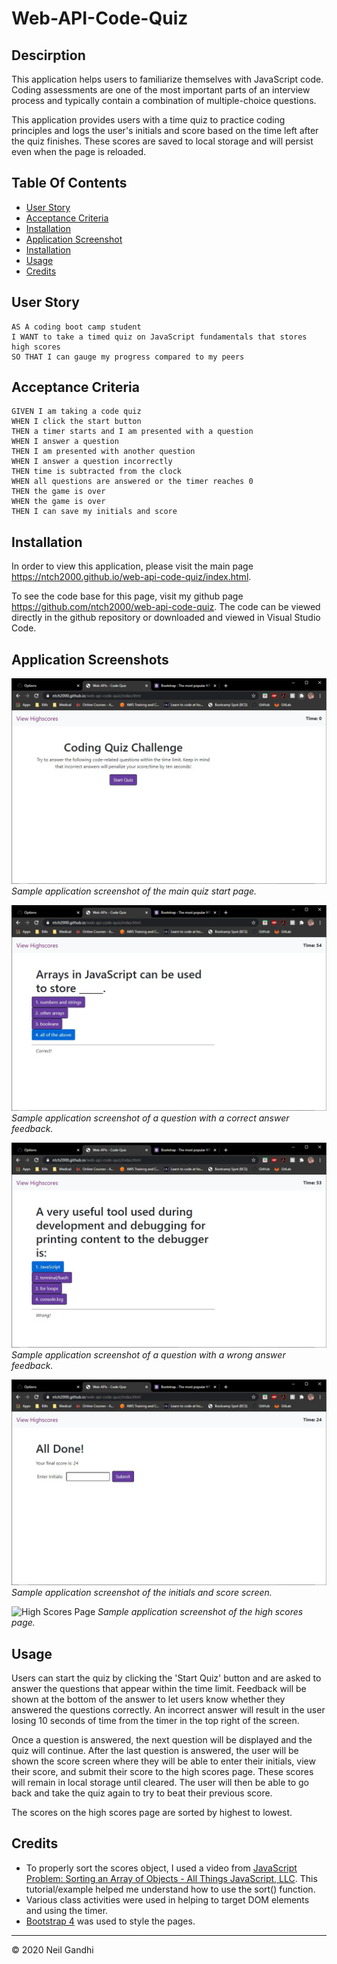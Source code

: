 # Web-API-Code-Quiz

## Descirption

This application helps users to familiarize themselves with JavaScript code. Coding assessments are one of the most important parts of an interview process and typically contain a combination of multiple-choice questions.

This application provides users with a time quiz to practice coding principles and logs the user's initials and score based on the time left after the quiz finishes. These scores are saved to local storage and will persist even when the page is reloaded.

## Table Of Contents

- [User Story](#user-story)
- [Acceptance Criteria](#acceptance-criteria)
- [Installation](#installation)
- [Application Screenshot](#application-screenshot)
- [Installation](#installation)
- [Usage](#usage)
- [Credits](#credits)

## User Story

```
AS A coding boot camp student
I WANT to take a timed quiz on JavaScript fundamentals that stores high scores
SO THAT I can gauge my progress compared to my peers
```

## Acceptance Criteria

```
GIVEN I am taking a code quiz
WHEN I click the start button
THEN a timer starts and I am presented with a question
WHEN I answer a question
THEN I am presented with another question
WHEN I answer a question incorrectly
THEN time is subtracted from the clock
WHEN all questions are answered or the timer reaches 0
THEN the game is over
WHEN the game is over
THEN I can save my initials and score
```

## Installation

In order to view this application, please visit the main page https://ntch2000.github.io/web-api-code-quiz/index.html.

To see the code base for this page, visit my github page https://github.com/ntch2000/web-api-code-quiz. The code can be viewed directly in the github repository or downloaded and viewed in Visual Studio Code.

## Application Screenshots

![Quiz Start Page](./Screenshots/Quiz-Main-Page.jpg "Quiz Start Page")
_Sample application screenshot of the main quiz start page._

![Correct Answer](./Screenshots/correct-answer.jpg "Correct Answer")
_Sample application screenshot of a question with a correct answer feedback._

![Wrong Answer](./Screenshots/wrong-answer.jpg "Wrong Answer")
_Sample application screenshot of a question with a wrong answer feedback._

![Submit Initials and Score](./Screenshots/initials-scores.jpg "Submit Initials and Score")
_Sample application screenshot of the initials and score screen._

![High Scores Page](.Screenshots/high-scores.jpg "High Scores Page")
_Sample application screenshot of the high scores page._

## Usage

Users can start the quiz by clicking the 'Start Quiz' button and are asked to answer the questions that appear within the time limit. Feedback will be shown at the bottom of the answer to let users know whether they answered the questions correctly. An incorrect answer will result in the user losing 10 seconds of time from the timer in the top right of the screen.

Once a question is answered, the next question will be displayed and the quiz will continue. After the last question is answered, the user will be shown the score screen where they will be able to enter their initials, view their score, and submit their score to the high scores page. These scores will remain in local storage until cleared. The user will then be able to go back and take the quiz again to try to beat their previous score.

The scores on the high scores page are sorted by highest to lowest.

## Credits

- To properly sort the scores object, I used a video from [JavaScript Problem: Sorting an Array of Objects - All Things JavaScript, LLC](https://www.youtube.com/watch?v=0d76_2sksWY). This tutorial/example helped me understand how to use the sort() function.
- Various class activities were used in helping to target DOM elements and using the timer.
- [Bootstrap 4](https://getbootstrap.com/) was used to style the pages.

---

© 2020 Neil Gandhi
